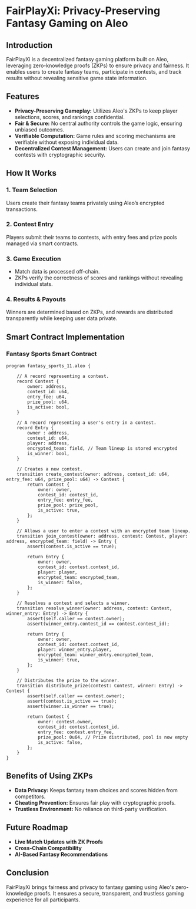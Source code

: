 # FairPlayXi: Privacy-Preserving Fantasy Gaming on Aleo

## Introduction
FairPlayXi is a decentralized fantasy gaming platform built on Aleo, leveraging zero-knowledge proofs (ZKPs) to ensure privacy and fairness. It enables users to create fantasy teams, participate in contests, and track results without revealing sensitive game state information.

## Features
- **Privacy-Preserving Gameplay:** Utilizes Aleo's ZKPs to keep player selections, scores, and rankings confidential.
- **Fair & Secure:** No central authority controls the game logic, ensuring unbiased outcomes.
- **Verifiable Computation:** Game rules and scoring mechanisms are verifiable without exposing individual data.
- **Decentralized Contest Management:** Users can create and join fantasy contests with cryptographic security.

## How It Works
### 1. Team Selection
Users create their fantasy teams privately using Aleo’s encrypted transactions.

### 2. Contest Entry
Players submit their teams to contests, with entry fees and prize pools managed via smart contracts.

### 3. Game Execution
- Match data is processed off-chain.
- ZKPs verify the correctness of scores and rankings without revealing individual stats.

### 4. Results & Payouts
Winners are determined based on ZKPs, and rewards are distributed transparently while keeping user data private.

## Smart Contract Implementation
### **Fantasy Sports Smart Contract**
```leo
program fantasy_sports_11.aleo {

    // A record representing a contest.
    record Contest {
        owner: address,
        contest_id: u64,
        entry_fee: u64,
        prize_pool: u64,
        is_active: bool,
    }

    // A record representing a user's entry in a contest.
    record Entry {
        owner : address,
        contest_id: u64,
        player: address,
        encrypted_team: field, // Team lineup is stored encrypted
        is_winner: bool,
    }

    // Creates a new contest.
    transition create_contest(owner: address, contest_id: u64, entry_fee: u64, prize_pool: u64) -> Contest {
        return Contest {
            owner: owner,
            contest_id: contest_id,
            entry_fee: entry_fee,
            prize_pool: prize_pool,
            is_active: true,
        };
    }

    // Allows a user to enter a contest with an encrypted team lineup.
    transition join_contest(owner: address, contest: Contest, player: address, encrypted_team: field) -> Entry {
        assert(contest.is_active == true);

        return Entry {
            owner: owner,
            contest_id: contest.contest_id,
            player: player,
            encrypted_team: encrypted_team,
            is_winner: false,
        };
    }

    // Resolves a contest and selects a winner.
    transition resolve_winner(owner: address, contest: Contest, winner_entry: Entry) -> Entry {
        assert(self.caller == contest.owner);
        assert(winner_entry.contest_id == contest.contest_id);

        return Entry {
            owner: owner,
            contest_id: contest.contest_id,
            player: winner_entry.player,
            encrypted_team: winner_entry.encrypted_team,
            is_winner: true,
        };
    }

    // Distributes the prize to the winner.
    transition distribute_prize(contest: Contest, winner: Entry) -> Contest {
        assert(self.caller == contest.owner);
        assert(contest.is_active == true);
        assert(winner.is_winner == true);

        return Contest {
            owner: contest.owner,
            contest_id: contest.contest_id,
            entry_fee: contest.entry_fee,
            prize_pool: 0u64, // Prize distributed, pool is now empty
            is_active: false,
        };
    }
}
```

## Benefits of Using ZKPs
- **Data Privacy:** Keeps fantasy team choices and scores hidden from competitors.
- **Cheating Prevention:** Ensures fair play with cryptographic proofs.
- **Trustless Environment:** No reliance on third-party verification.

## Future Roadmap
- **Live Match Updates with ZK Proofs**
- **Cross-Chain Compatibility**
- **AI-Based Fantasy Recommendations**

## Conclusion
FairPlayXi brings fairness and privacy to fantasy gaming using Aleo's zero-knowledge proofs. It ensures a secure, transparent, and trustless gaming experience for all participants.

